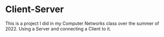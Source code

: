 # Client-Server
This is a project I did in my Computer Networks class over the summer of 2022. Using a Server and connecting a Client to it.
